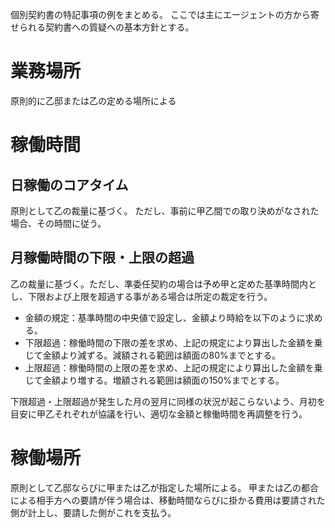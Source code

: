 個別契約書の特記事項の例をまとめる。
ここでは主にエージェントの方から寄せられる契約書への質疑への基本方針とする。

# 業務場所
原則的に乙邸または乙の定める場所による

# 稼働時間
## 日稼働のコアタイム
原則として乙の裁量に基づく。
ただし、事前に甲乙間での取り決めがなされた場合、その時間に従う。

## 月稼働時間の下限・上限の超過
乙の裁量に基づく。ただし、準委任契約の場合は予め甲と定めた基準時間内とし、下限および上限を超過する事がある場合は所定の裁定を行う。

- 金額の規定：基準時間の中央値で設定し、金額より時給を以下のように求める。
- 下限超過：稼働時間の下限の差を求め、上記の規定により算出した金額を乗じて金額より減ずる。減額される範囲は額面の80%までとする。
- 上限超過：稼働時間の上限の差を求め、上記の規定により算出した金額を乗じて金額より増する。増額される範囲は額面の150%までとする。

下限超過・上限超過が発生した月の翌月に同様の状況が起こらないよう、月初を目安に甲乙それぞれが協議を行い、適切な金額と稼働時間を再調整を行う。

# 稼働場所
原則として乙邸ならびに甲または乙が指定した場所による。
甲または乙の都合による相手方への要請が伴う場合は、移動時間ならびに掛かる費用は要請された側が計上し、要請した側がこれを支払う。
